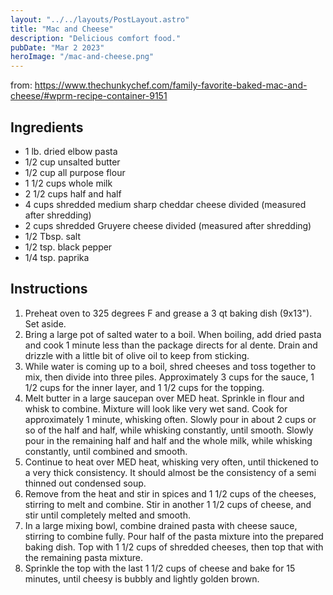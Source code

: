 ```yaml
---
layout: "../../layouts/PostLayout.astro"
title: "Mac and Cheese"
description: "Delicious comfort food."
pubDate: "Mar 2 2023"
heroImage: "/mac-and-cheese.png"
---
```


from: https://www.thechunkychef.com/family-favorite-baked-mac-and-cheese/#wprm-recipe-container-9151

## Ingredients

-   1 lb. dried elbow pasta
-   1/2 cup unsalted butter
-   1/2 cup all purpose flour
-   1 1/2 cups whole milk
-   2 1/2 cups half and half
-   4 cups shredded medium sharp cheddar cheese divided (measured after shredding)
-   2 cups shredded Gruyere cheese divided (measured after shredding)
-   1/2 Tbsp. salt
-   1/2 tsp. black pepper
-   1/4 tsp. paprika

## Instructions

1. Preheat oven to 325 degrees F and grease a 3 qt baking dish (9x13"). Set aside.
2. Bring a large pot of salted water to a boil. When boiling, add dried pasta and cook 1 minute less than the package directs for al dente. Drain and drizzle with a little bit of olive oil to keep from sticking.
3. While water is coming up to a boil, shred cheeses and toss together to mix, then divide into three piles. Approximately 3 cups for the sauce, 1 1/2 cups for the inner layer, and 1 1/2 cups for the topping.
4. Melt butter in a large saucepan over MED heat. Sprinkle in flour and whisk to combine. Mixture will look like very wet sand. Cook for approximately 1 minute, whisking often. Slowly pour in about 2 cups or so of the half and half, while whisking constantly, until smooth. Slowly pour in the remaining half and half and the whole milk, while whisking constantly, until combined and smooth.
5. Continue to heat over MED heat, whisking very often, until thickened to a very thick consistency. It should almost be the consistency of a semi thinned out condensed soup.
6. Remove from the heat and stir in spices and 1 1/2 cups of the cheeses, stirring to melt and combine. Stir in another 1 1/2 cups of cheese, and stir until completely melted and smooth.
7. In a large mixing bowl, combine drained pasta with cheese sauce, stirring to combine fully. Pour half of the pasta mixture into the prepared baking dish. Top with 1 1/2 cups of shredded cheeses, then top that with the remaining pasta mixture.
8. Sprinkle the top with the last 1 1/2 cups of cheese and bake for 15 minutes, until cheesy is bubbly and lightly golden brown.

